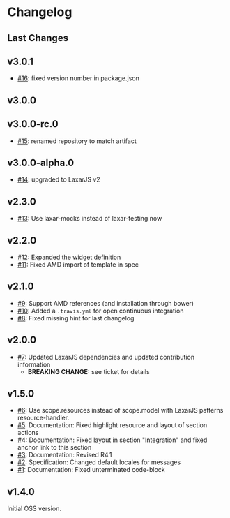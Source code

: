 # Changelog

## Last Changes


## v3.0.1

- [#16](https://github.com/LaxarJS/laxar-media-widget/issues/16): fixed version number in package.json 


## v3.0.0
## v3.0.0-rc.0

- [#15](https://github.com/LaxarJS/laxar-media-widget/issues/15): renamed repository to match artifact


## v3.0.0-alpha.0

- [#14](https://github.com/LaxarJS/laxar-media-widget/issues/14): upgraded to LaxarJS v2


## v2.3.0

- [#13](https://github.com/LaxarJS/laxar-media-widget/issues/13): Use laxar-mocks instead of laxar-testing now


## v2.2.0

- [#12](https://github.com/LaxarJS/laxar-media-widget/issues/12): Expanded the widget definition
- [#11](https://github.com/LaxarJS/laxar-media-widget/issues/11): Fixed AMD import of template in spec


## v2.1.0

- [#9](https://github.com/LaxarJS/laxar-media-widget/issues/9): Support AMD references (and installation through bower)
- [#10](https://github.com/LaxarJS/laxar-media-widget/issues/10): Added a `.travis.yml` for open continuous integration
- [#8](https://github.com/LaxarJS/laxar-media-widget/issues/8): Fixed missing hint for last changelog


## v2.0.0

- [#7](https://github.com/LaxarJS/laxar-media-widget/issues/7): Updated LaxarJS dependencies and updated contribution information
  + **BREAKING CHANGE:** see ticket for details

## v1.5.0

- [#6](https://github.com/LaxarJS/laxar-media-widget/issues/6): Use scope.resources instead of scope.model with LaxarJS patterns resource-handler.
- [#5](https://github.com/LaxarJS/laxar-media-widget/issues/5): Documentation: Fixed highlight resource and layout of section actions
- [#4](https://github.com/LaxarJS/laxar-media-widget/issues/4): Documentation: Fixed layout in section "Integration" and fixed anchor link to this section
- [#3](https://github.com/LaxarJS/laxar-media-widget/issues/3): Documentation: Revised R4.1
- [#2](https://github.com/LaxarJS/laxar-media-widget/issues/2): Specification: Changed default locales for messages
- [#1](https://github.com/LaxarJS/laxar-media-widget/issues/1): Documentation: Fixed unterminated code-block


## v1.4.0

Initial OSS version.
